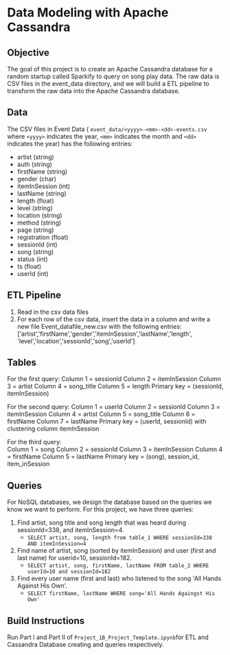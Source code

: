 # Data Modeling with Apache Cassandra

## Objective

The goal of this project is to create an Apache Cassandra database for a random startup called Sparkify to query on song play data. The raw data is CSV files in the event_data directory, and we will build a ETL pipeline to transform the raw data into the Apache Cassandra database.

## Data

The CSV files in Event Data ( `event_data/<yyyy>-<mm>-<dd>-events.csv` where `<yyyy>` indicates the year, `<mm>` indicates the month and `<dd>` indicates the year) has the following entries:
- artist (string)
- auth (string)
- firstName (string)
- gender (char)
- itemInSession (int)
- lastName (string)
- length (float)
- level (string)
- location (string)
- method (string)
- page (string)
- registration (float)
- sessionId (int)
- song (string)
- status (int)
- ts (float)
- userId (int)

## ETL Pipeline

1. Read in the csv data files
2. For each row of the csv data, insert the data in a column and write a new file Event_datafile_new.csv with the following entries: ['artist','firstName','gender','itemInSession','lastName','length', 'level','location','sessionId','song','userId']

## Tables

For the first query: 
 Column 1 = sessionId
 Column 2 = itemInSession
 Column 3 = artist
 Column 4 = song_title
 Column 5 = length
 Primary key = (sessionId, itemInSession)

For the second query:
 Column 1 = userId
 Column 2 = sessionId
 Column 3 = itemInSession
 Column 4 = artist
 Column 5 = song_title
 Column 6 = firstName
 Column 7 = lastName
 Primary key = (userId, sessionId) with clustering column itemInSession

For the third query:  
 Column 1 = song
 Column 2 = sessionId
 Column 3 = itemInSession
 Column 4 = firstName
 Column 5 = lastName
 Primary key = (song), session_id, item_inSession


## Queries

For NoSQL databases, we design the database based on the queries we know we want to perform. For this project, we have three queries:

1. Find artist, song title and song length that was heard during sessionId=338, and itemInSession=4.
    - `SELECT artist, song, length from table_1 WHERE sessionId=338 AND itemInSession=4`
2. Find name of artist, song (sorted by itemInSession) and user (first and last name) for userid=10, sessionId=182.
    - `SELECT artist, song, firstName, lastName FROM table_2 WHERE userId=10 and sessionId=182`
3. Find every user name (first and last) who listened to the song 'All Hands Against His Own'.
    - `SELECT firstName, lastName WHERE song='All Hands Againgst His Own'`

    
## Build Instructions

Run Part I and Part II of `Project_1B_Project_Template.ipynb`for ETL and Cassandra Database creating and queries respectively.

